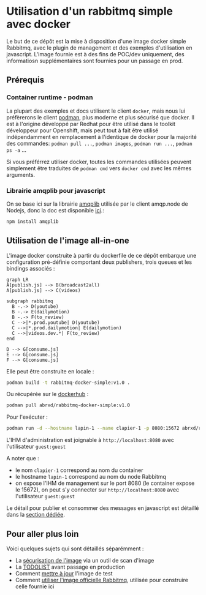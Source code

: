 # Utilisation d'un rabbitmq simple avec docker

Le but de ce dépôt est la mise à disposition d'une image docker simple Rabbitmq, avec le plugin de management et des exemples d'utilisation en javascript.
L'image fournie est à des fins de POC/dev uniquement, des informatiosn supplémentaires sont fournies pour un passage en prod.

## Prérequis

### Container runtime - podman

La plupart des exemples et docs utilisent le client `docker`, mais nous lui préfèrerons le client [podman](https://podman.io/), plus moderne et plus sécurisé que docker.
Il est à l'origine développé par Redhat pour être utilisé dans le toolkit développeur pour Openshift, mais peut tout à fait être utilisé indépendamment en remplacement à l'identique de docker pour la majorité des commandes: `podman pull ...`, `podman images`, `podman run ...`, `podman ps -a` ...

Si vous préférrez utiliser docker, toutes les commandes utilisées peuvent simplement être traduites de `podman cmd` vers `docker cmd` avec les mêmes arguments.

### Librairie amqplib pour javascript

On se base ici sur la librairie [amqplib](https://github.com/amqp-node/amqplib) utilisée par le client amqp.node de Nodejs, donc la doc est disponible [ici](https://amqp-node.github.io/amqplib/).:

```bash
npm install amqplib
```

## Utilisation de l'image all-in-one

L'image docker construite à partir du dockerfile de ce dépôt embarque une configuration pré-définie comportant deux publishers, trois queues et les bindings associés :

```mermaid
graph LR
A[publish.js] --> B(broadcast2all)
A[publish.js] --> C(videos)

subgraph rabbitmq
  B -.-> D(youtube)
  B -.-> E(dailymotion)
  B -.-> F(to_review)
  C -->|*.prod.youtube| D(youtube)
  C -->|*.prod.dailymotion| E(dailymotion)
  C -->|videos.dev.*| F(to_review)  
end

D --> G[consume.js]
E --> G[consume.js]
F --> G[consume.js]
```

Elle peut être construite en locale :

```bash
podman build -t rabbitmq-docker-simple:v1.0 .
```

Ou récupérée sur le [dockerhub](https://hub.docker.com/repository/docker/abrxd/rabbitmq-docker-simple/general) :

```bash
podman pull abrxd/rabbitmq-docker-simple:v1.0
```

Pour l'exécuter :

```bash
podman run -d --hostname lapin-1 --name clapier-1 -p 8080:15672 abrxd/rabbitmq-docker-simple:v1.0
```

L'IHM d'administration est joignable à `http://localhost:8080` avec l'utilisateur `guest:guest`

A noter que :

* le nom `clapier-1` correspond au nom du container
* le hostname `lapin-1` correspond au nom du node Rabbitmq
* on expose l'IHM de management sur le port 8080 (le container expose le 15672), on peut s'y connecter sur `http://localhost:8080` avec l'utilisateur `guest:guest`

Le détail pour publier et consommer des messages en javascript est détaillé dans la [section dédiée](docs/javascript-connector.md). 


## Pour aller plus loin

Voici quelques sujets qui sont détaillés séparémment :

* La [sécurisation de l'image](docs/security.md) via un outil de scan d'image
* La [TODOLIST](docs/production-todo.md) avant passage en production
* Comment [mettre à jour](docs/upgrade.md) l'image de test
* Comment [utiliser l'image officielle Rabbitmq](docs/image-officielle.md), utilisée pour construire celle fournie ici

